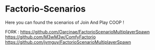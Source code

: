 # Factorio-Scenarios
Here you can found the scenarios of Join And Play COOP !


FORK :
https://github.com/Oarcinae/FactorioScenarioMultiplayerSpawn
https://github.com/M3wM3w/ComfyFactorio
https://github.com/jvmguy/FactorioScenarioMultiplayerSpawn